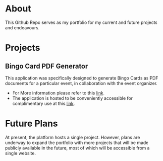 # About

This Github Repo serves as my portfolio for my current and future projects and endeavours. 

# Projects

## Bingo Card PDF Generator

This application was specifically designed to generate Bingo Cards as PDF documents for a particular event, in collaboration with the event organizer.

+ For More information please refer to this [link](https://github.com/michaelj1297/Bingo-PDF-Generator). 
+ The application is hosted to be conveniently accessible for complimentary use at this [link](https://michaelj1297.github.io).

# Future Plans

At present, the platform hosts a single project. However, plans are underway to expand the portfolio with more projects that will be made publicly available in the future, most of which will be accessible from a single website.